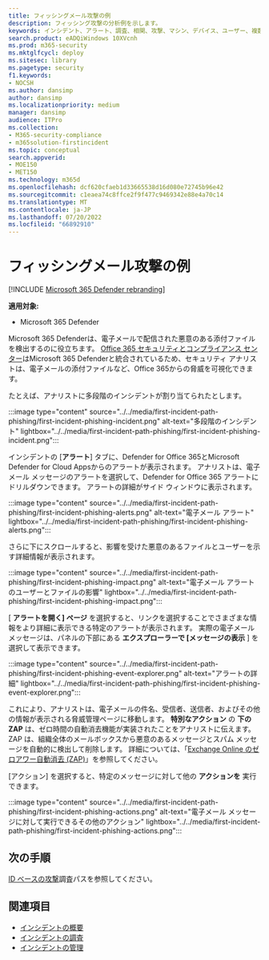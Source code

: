 ```yaml
---
title: フィッシングメール攻撃の例
description: フィッシング攻撃の分析例を示します。
keywords: インシデント、アラート、調査、相関、攻撃、マシン、デバイス、ユーザー、複数の ID、ID、メールボックス、メール、365、Microsoft、M365
search.product: eADQiWindows 10XVcnh
ms.prod: m365-security
ms.mktglfcycl: deploy
ms.sitesec: library
ms.pagetype: security
f1.keywords:
- NOCSH
ms.author: dansimp
author: dansimp
ms.localizationpriority: medium
manager: dansimp
audience: ITPro
ms.collection:
- M365-security-compliance
- m365solution-firstincident
ms.topic: conceptual
search.appverid:
- MOE150
- MET150
ms.technology: m365d
ms.openlocfilehash: dcf620cfaeb1d33665538d16d080e72745b96e42
ms.sourcegitcommit: c1eaea74c8ffce2f9f477c9469342e88e4a70c14
ms.translationtype: MT
ms.contentlocale: ja-JP
ms.lasthandoff: 07/20/2022
ms.locfileid: "66892910"
---
```

# <a name="example-of-a-phishing-email-attack"></a>フィッシングメール攻撃の例

[!INCLUDE [Microsoft 365 Defender rebranding](../includes/microsoft-defender.md)]

**適用対象:**
- Microsoft 365 Defender

Microsoft 365 Defenderは、電子メールで配信された悪意のある添付ファイルを検出するのに役立ちます。 [Office 365 セキュリティとコンプライアンス センター](https://protection.office.com/)はMicrosoft 365 Defenderと統合されているため、セキュリティ アナリストは、電子メールの添付ファイルなど、Office 365からの脅威を可視化できます。

たとえば、アナリストに多段階のインシデントが割り当てられたとします。
 
:::image type="content" source="../../media/first-incident-path-phishing/first-incident-phishing-incident.png" alt-text="多段階のインシデント" lightbox="../../media/first-incident-path-phishing/first-incident-phishing-incident.png":::

インシデントの [**アラート**] タブに、Defender for Office 365とMicrosoft Defender for Cloud Appsからのアラートが表示されます。 アナリストは、電子メール メッセージのアラートを選択して、Defender for Office 365 アラートにドリルダウンできます。 アラートの詳細がサイド ウィンドウに表示されます。

:::image type="content" source="../../media/first-incident-path-phishing/first-incident-phishing-alerts.png" alt-text="電子メール アラート" lightbox="../../media/first-incident-path-phishing/first-incident-phishing-alerts.png":::
 
さらに下にスクロールすると、影響を受けた悪意のあるファイルとユーザーを示す詳細情報が表示されます。

:::image type="content" source="../../media/first-incident-path-phishing/first-incident-phishing-impact.png" alt-text="電子メール アラートのユーザーとファイルの影響" lightbox="../../media/first-incident-path-phishing/first-incident-phishing-impact.png":::
  
[ **アラートを開く] ページ** を選択すると、リンクを選択することでさまざまな情報をより詳細に表示できる特定のアラートが表示されます。 実際の電子メール メッセージは、パネルの下部にある **エクスプローラーで [メッセージの表示** ] を選択して表示できます。
 
:::image type="content" source="../../media/first-incident-path-phishing/first-incident-phishing-event-explorer.png" alt-text="アラートの詳細" lightbox="../../media/first-incident-path-phishing/first-incident-phishing-event-explorer.png"::: 

これにより、アナリストは、電子メールの件名、受信者、送信者、およびその他の情報が表示される脅威管理ページに移動します。 **特別なアクション** の **下の ZAP** は、ゼロ時間の自動消去機能が実装されたことをアナリストに伝えます。 ZAP は、組織全体のメールボックスから悪意のあるメッセージとスパム メッセージを自動的に検出して削除します。 詳細については、「[Exchange Online のゼロアワー自動消去 (ZAP)](../office-365-security/zero-hour-auto-purge.md)」を参照してください。

[アクション] を選択すると、特定のメッセージに対して他の **アクションを** 実行できます。 
 
:::image type="content" source="../../media/first-incident-path-phishing/first-incident-phishing-actions.png" alt-text="電子メール メッセージに対して実行できるその他のアクション" lightbox="../../media/first-incident-path-phishing/first-incident-phishing-actions.png"::: 

## <a name="next-step"></a>次の手順

[ID ベースの攻撃](first-incident-path-identity.md)調査パスを参照してください。

## <a name="see-also"></a>関連項目

- [インシデントの概要](incidents-overview.md)
- [インシデントの調査](investigate-incidents.md)
- [インシデントの管理](manage-incidents.md)

